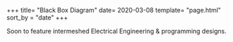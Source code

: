 +++
title= "Black Box Diagram"
date= 2020-03-08
template= "page.html"
sort_by = "date"
+++

Soon to feature intermeshed Electrical Engineering & programming designs.
